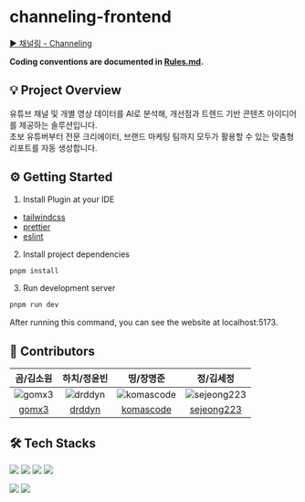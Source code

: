 # channeling-frontend

[▶ 채널링 - Channeling](https://github.com/umc-8th-Channeling)

**Coding conventions are documented in [Rules.md](./Rules.md).**

## 💡 Project Overview

유튜브 채널 및 개별 영상 데이터를 AI로 분석해, 개선점과 트렌드 기반 콘텐츠 아이디어를 제공하는 솔루션입니다.  
초보 유튜버부터 전문 크리에이터, 브랜드 마케팅 팀까지 모두가 활용할 수 있는 맞춤형 리포트를 자동 생성합니다.

## ⚙️ Getting Started

1. Install Plugin at your IDE

-   [tailwindcss](https://marketplace.visualstudio.com/items?itemName=bradlc.vscode-tailwindcss)
-   [prettier](https://marketplace.visualstudio.com/items?itemName=esbenp.prettier-vscode)
-   [eslint](https://marketplace.visualstudio.com/items?itemName=dbaeumer.vscode-eslint)

2. Install project dependencies

```bash
pnpm install
```

3. Run development server

```bash
pnpm run dev
```

After running this command, you can see the website at localhost:5173.

## 👥 Contributors

|                            곰/김소원                            |                           하치/정윤빈                            |                              띵/장명준                              |                              정/김세정                               |
| :-------------------------------------------------------------: | :--------------------------------------------------------------: | :-----------------------------------------------------------------: | :------------------------------------------------------------------: |
| ![gomx3](https://avatars.githubusercontent.com/u/102126457?v=4) | ![drddyn](https://avatars.githubusercontent.com/u/130227391?v=4) | ![komascode](https://avatars.githubusercontent.com/u/103755402?v=4) | ![sejeong223](https://avatars.githubusercontent.com/u/203520708?v=4) |
|                [gomx3](https://github.com/gomx3)                |               [drddyn](https://github.com/drddyn)                |              [komascode](https://github.com/komascode)              |             [sejeong223](https://github.com/sejeong223)              |

## 🛠️ Tech Stacks

<img src="https://img.shields.io/badge/react-61DAFB?style=for-the-badge&logo=react&logoColor=black" /> <img src="https://img.shields.io/badge/typescript-3178C6?style=for-the-badge&logo=typescript&logoColor=white" /> <img src="https://img.shields.io/badge/vite-646CFF?style=for-the-badge&logo=vite&logoColor=white" /> <img src="https://img.shields.io/badge/tailwindcss-06B6D4?style=for-the-badge&logo=tailwindcss&logoColor=white" />

<img src="https://img.shields.io/badge/zustand-orange?style=for-the-badge&logo=zustand&logoColor=white" /> <img src="https://img.shields.io/badge/Tanstack Query-FF4154?style=for-the-badge&logo=TanstackQuery&logoColor=white">
